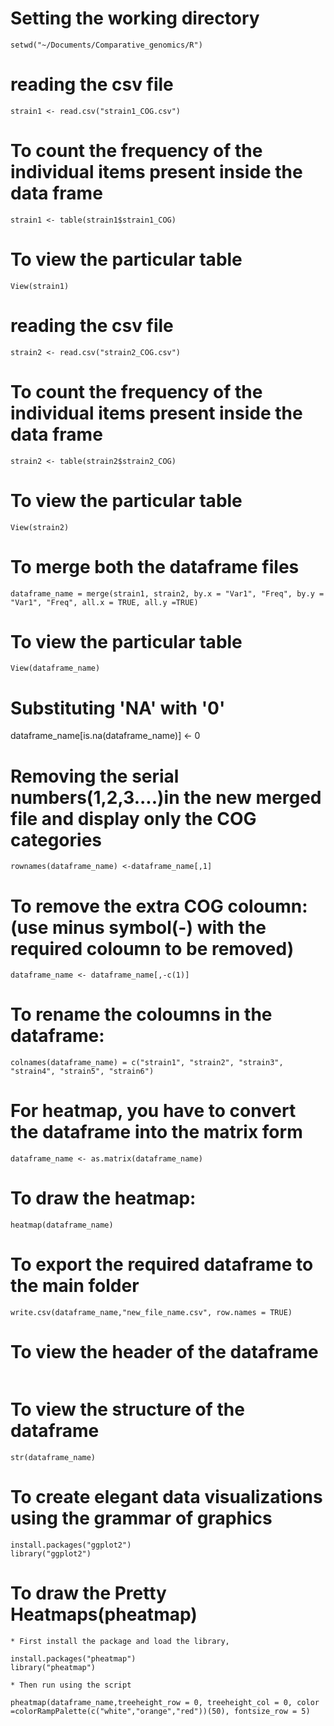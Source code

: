 # Setting the working directory

```
setwd("~/Documents/Comparative_genomics/R") 
```

# reading the csv file

```
strain1 <- read.csv("strain1_COG.csv")
```
# To count the frequency of the individual items present inside the data frame

```
strain1 <- table(strain1$strain1_COG)
```
# To view the particular table

```
View(strain1)
```

# reading the csv file

```
strain2 <- read.csv("strain2_COG.csv")
```

# To count the frequency of the individual items present inside the data frame

```
strain2 <- table(strain2$strain2_COG)
```
# To view the particular table

```
View(strain2)
```
# To merge both the dataframe files

```
dataframe_name = merge(strain1, strain2, by.x = "Var1", "Freq", by.y = "Var1", "Freq", all.x = TRUE, all.y =TRUE)
```
# To view the particular table

```
View(dataframe_name) 
```

# Substituting 'NA' with '0'

dataframe_name[is.na(dataframe_name)] <- 0 

# Removing the serial numbers(1,2,3....)in the new merged file and display only the COG categories

```
rownames(dataframe_name) <-dataframe_name[,1]
```

# To remove the extra COG coloumn:(use minus symbol(-) with the required coloumn to be removed)

```
dataframe_name <- dataframe_name[,-c(1)]
```
# To rename the coloumns in the dataframe:

```
colnames(dataframe_name) = c("strain1", "strain2", "strain3", "strain4", "strain5", "strain6") 
```

# For heatmap, you have to convert the dataframe into the matrix form

```
dataframe_name <- as.matrix(dataframe_name) 
```

# To draw the heatmap: 

```
heatmap(dataframe_name)
```
# To export the required dataframe to the main folder

```
write.csv(dataframe_name,"new_file_name.csv", row.names = TRUE) 
```

# To view the header of the dataframe

```head(dataframe_name)
```
# To view the structure of the dataframe

```
str(dataframe_name)
```

# To create elegant data visualizations using the grammar of graphics

```
install.packages("ggplot2")
library("ggplot2")
```

# To draw the Pretty Heatmaps(pheatmap)

```
* First install the package and load the library, 

install.packages("pheatmap") 
library("pheatmap") 

* Then run using the script

pheatmap(dataframe_name,treeheight_row = 0, treeheight_col = 0, color =colorRampPalette(c("white","orange","red"))(50), fontsize_row = 5)
```
